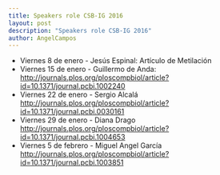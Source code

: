 ```yaml
---
title: Speakers role CSB-IG 2016
layout: post
description: "Speakers role CSB-IG 2016"
author: AngelCampos
---
```


* Viernes 8 de enero - Jesús Espinal: Artículo de Metilación
* Viernes 15 de enero - Guillermo de Anda: http://journals.plos.org/ploscompbiol/article?id=10.1371/journal.pcbi.1002240
* Viernes 22 de enero - Sergio Alcalá http://journals.plos.org/ploscompbiol/article?id=10.1371/journal.pcbi.0030161
* Viernes 29 de enero - Diana Drago http://journals.plos.org/ploscompbiol/article?id=10.1371/journal.pcbi.1004653
* Viernes 5 de febrero - Miguel Angel García http://journals.plos.org/ploscompbiol/article?id=10.1371/journal.pcbi.1003851